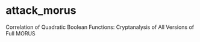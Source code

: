 # attack_morus
Correlation of Quadratic Boolean Functions:  Cryptanalysis of All Versions of Full MORUS
